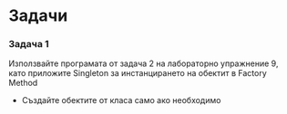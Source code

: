 # Задачи

### Задача 1

Използвайте програмата от задача 2 на лабораторно упражнение 9, като приложите Singleton за инстанцирането на обектит в Factory Method

* Създайте обектите от класа само ако необходимо

